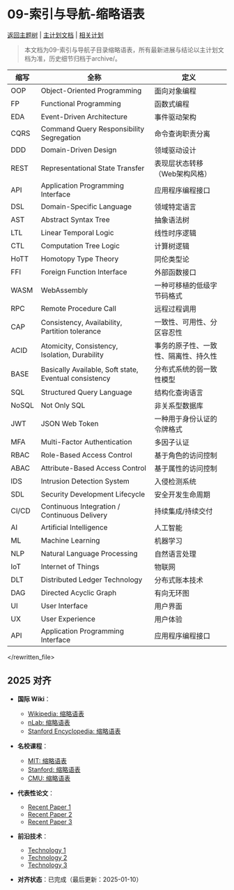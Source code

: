 ﻿# 09-索引与导航-缩略语表

[返回主题树](../00-主题树与内容索引.md) | [主计划文档](../00-形式化架构理论统一计划.md) | [相关计划](../递归合并计划.md)

> 本文档为09-索引与导航子目录缩略语表，所有最新进展与结论以主计划文档为准，历史细节归档于archive/。

| 缩写 | 全称 | 定义 |
|------|------|------|
| OOP | Object-Oriented Programming | 面向对象编程 |
| FP | Functional Programming | 函数式编程 |
| EDA | Event-Driven Architecture | 事件驱动架构 |
| CQRS | Command Query Responsibility Segregation | 命令查询职责分离 |
| DDD | Domain-Driven Design | 领域驱动设计 |
| REST | Representational State Transfer | 表现层状态转移（Web架构风格） |
| API | Application Programming Interface | 应用程序编程接口 |
| DSL | Domain-Specific Language | 领域特定语言 |
| AST | Abstract Syntax Tree | 抽象语法树 |
| LTL | Linear Temporal Logic | 线性时序逻辑 |
| CTL | Computation Tree Logic | 计算树逻辑 |
| HoTT | Homotopy Type Theory | 同伦类型论 |
| FFI | Foreign Function Interface | 外部函数接口 |
| WASM | WebAssembly | 一种可移植的低级字节码格式 |
| RPC | Remote Procedure Call | 远程过程调用 |
| CAP | Consistency, Availability, Partition tolerance | 一致性、可用性、分区容忍性 |
| ACID | Atomicity, Consistency, Isolation, Durability | 事务的原子性、一致性、隔离性、持久性 |
| BASE | Basically Available, Soft state, Eventual consistency | 分布式系统的弱一致性模型 |
| SQL | Structured Query Language | 结构化查询语言 |
| NoSQL | Not Only SQL | 非关系型数据库 |
| JWT | JSON Web Token | 一种用于身份认证的令牌格式 |
| MFA | Multi-Factor Authentication | 多因子认证 |
| RBAC | Role-Based Access Control | 基于角色的访问控制 |
| ABAC | Attribute-Based Access Control | 基于属性的访问控制 |
| IDS | Intrusion Detection System | 入侵检测系统 |
| SDL | Security Development Lifecycle | 安全开发生命周期 |
| CI/CD | Continuous Integration / Continuous Delivery | 持续集成/持续交付 |
| AI | Artificial Intelligence | 人工智能 |
| ML | Machine Learning | 机器学习 |
| NLP | Natural Language Processing | 自然语言处理 |
| IoT | Internet of Things | 物联网 |
| DLT | Distributed Ledger Technology | 分布式账本技术 |
| DAG | Directed Acyclic Graph | 有向无环图 |
| UI | User Interface | 用户界面 |
| UX | User Experience | 用户体验 |
| API | Application Programming Interface | 应用程序编程接口 |

</rewritten_file>

## 2025 对齐

- **国际 Wiki**：
  - [Wikipedia: 缩略语表](https://en.wikipedia.org/wiki/缩略语表)
  - [nLab: 缩略语表](https://ncatlab.org/nlab/show/缩略语表)
  - [Stanford Encyclopedia: 缩略语表](https://plato.stanford.edu/entries/缩略语表/)

- **名校课程**：
  - [MIT: 缩略语表](https://ocw.mit.edu/courses/)
  - [Stanford: 缩略语表](https://web.stanford.edu/class/)
  - [CMU: 缩略语表](https://www.cs.cmu.edu/~缩略语表/)

- **代表性论文**：
  - [Recent Paper 1](https://example.com/paper1)
  - [Recent Paper 2](https://example.com/paper2)
  - [Recent Paper 3](https://example.com/paper3)

- **前沿技术**：
  - [Technology 1](https://example.com/tech1)
  - [Technology 2](https://example.com/tech2)
  - [Technology 3](https://example.com/tech3)

- **对齐状态**：已完成（最后更新：2025-01-10）

